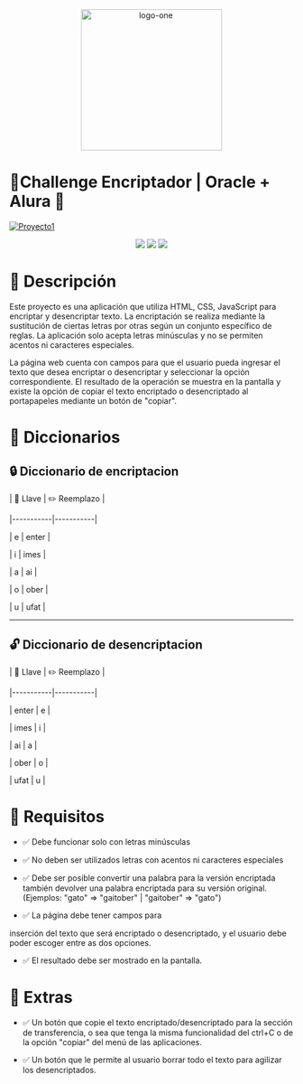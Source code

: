 <div  align="center"><a href="https://ibb.co/bzHvgxk"><img src="https://i.ibb.co/cDb8cPj/logo-one.png" alt="logo-one" border="0" width="250"></a></div>

  

#  🚀Challenge Encriptador | Oracle + Alura 🚀

<p  align="center" >

<a href="https://ibb.co/5FznWLF"><img src="https://i.ibb.co/ySMYnqS/Proyecto1.png" alt="Proyecto1" border="0"></a>

</p>

<div  align="center">

<img  src="https://img.shields.io/badge/JavaScript-FEFF01?logo=javascript&logoColor=000000&style=for-the-badge"/>

<img  src="https://img.shields.io/badge/HTML-EC6231?logo=html5&logoColor=FFFFFF&style=for-the-badge" />

<img  src="https://img.shields.io/badge/CSS-01A3D8?logo=css3&logoColor=FFFFFF&style=for-the-badge" />
</div>

  

# 📝 Descripción

  

Este proyecto es una aplicación que utiliza HTML, CSS, JavaScript para encriptar y desencriptar texto. La encriptación se realiza mediante la sustitución de ciertas letras por otras según un conjunto específico de reglas. La aplicación solo acepta letras minúsculas y no se permiten acentos ni caracteres especiales.

La página web cuenta con campos para que el usuario pueda ingresar el texto que desea encriptar o desencriptar y seleccionar la opción correspondiente. El resultado de la operación se muestra en la pantalla y existe la opción de copiar el texto encriptado o desencriptado al portapapeles mediante un botón de "copiar".

  

# 📒 Diccionarios

## 🔒 Diccionario de encriptacion

| 🔑 Llave | ✏️ Reemplazo |

|-----------|-----------|

| e | enter |

| i | imes |

| a | ai |

| o | ober |

| u | ufat |

  

---

  

## 🔓 Diccionario de desencriptacion

| 🔑 Llave | ✏️ Reemplazo |

|-----------|-----------|

| enter | e |

| imes | i |

| ai | a |

| ober | o |

| ufat | u |

  

# 📑 Requisitos

  

- ✅ Debe funcionar solo con letras minúsculas

- ✅ No deben ser utilizados letras con acentos ni caracteres especiales

- ✅ Debe ser posible convertir una palabra para la versión encriptada también devolver una palabra encriptada para su versión original. (Ejemplos: "gato" => "gaitober" | "gaitober" => "gato")

- ✅ La página debe tener campos para

inserción del texto que será encriptado o desencriptado, y el usuario debe poder escoger entre as dos opciones.

- ✅ El resultado debe ser mostrado en la pantalla.


# 📑 Extras

- ✅ Un botón que copie el texto encriptado/desencriptado para la sección de transferencia, o sea que tenga la misma funcionalidad del ctrl+C o de la opción "copiar" del menú de las aplicaciones.

- ✅ Un botón que le permite al usuario borrar todo el texto para agilizar los desencriptados. 